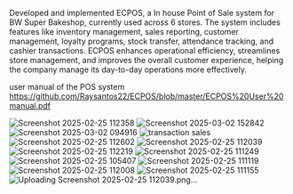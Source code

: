 Developed and implemented ECPOS, a In house Point of Sale system
for BW Super Bakeshop, currently used across 6 stores. The system
includes features like inventory management, sales reporting,
customer management, loyalty programs, stock transfer, attendance
tracking, and cashier transactions. ECPOS enhances operational
efficiency, streamlines store management, and improves the overall
customer experience, helping the company manage its day-to-day
operations more effectively.

user manual of the POS system https://github.com/Raysantos22/ECPOS/blob/master/ECPOS%20User%20manual.pdf


![Screenshot 2025-02-25 112358](https://github.com/user-attachments/assets/ddb1be28-77bb-4093-9ed2-abf36b354058)
![Screenshot 2025-03-02 152842](https://github.com/user-attachments/assets/6cff17f4-1cce-4c8f-aa3d-6474bd98431c)
![Screenshot 2025-03-02 094916](https://github.com/user-attachments/assets/0a2b1e51-d4a6-4a61-aa19-61fcef9b4ab3)
![transaction sales](https://github.com/user-attachments/assets/d977c8d0-6e22-44fe-9ead-0a804e3143ec)
![Screenshot 2025-02-25 112602](https://github.com/user-attachments/assets/2af000ab-f60f-4b79-807c-a2b87e904591)
![Screenshot 2025-02-25 112039](https://github.com/user-attachments/assets/b7a014f4-ca07-4caa-92a2-07599e412d77)
![Screenshot 2025-02-25 112219](https://github.com/user-attachments/assets/052ffa63-f11b-47aa-891b-cbb79eb32e58)
![Screenshot 2025-02-25 111249](https://github.com/user-attachments/assets/46e8b0fe-217f-44af-a1a8-65c925af0525)
![Screenshot 2025-02-25 105407](https://github.com/user-attachments/assets/b897c7de-a1cf-4ac2-8d9b-e9ea79ee6ae8)
![Screenshot 2025-02-25 111119](https://github.com/user-attachments/assets/31230169-e034-4a06-aa70-1f529713c33f)
![Screenshot 2025-02-25 112008](https://github.com/user-attachments/assets/44605201-5b6c-4449-9e8e-7e406a0d6b50)
![Screenshot 2025-02-25 111155](https://github.com/user-attachments/assets/d7138f6c-0d41-4bec-9de9-e6fc7b5391f4)
![Uploading Screenshot 2025-02-25 112039.png…]()
